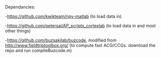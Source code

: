Dependancies: 

-https://github.com/kwikteam/npy-matlab (to load data in)

-https://github.com/petersaj/AP_scripts_cortexlab (to load data in and most other things)

-https://github.com/buzsakilab/buzcode, modified from http://www.fieldtriptoolbox.org/ (to compute fast ACG/CCGs. download the repo and run compileBuzcode.m)